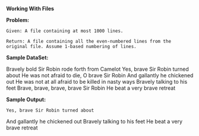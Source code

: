 **Working With Files**

**Problem:**
	
	Given: A file containing at most 1000 lines.
	
	Return: A file containing all the even-numbered lines from the original file. Assume 1-based numbering of lines.
	
**Sample DataSet:**
	
  Bravely bold Sir Robin rode forth from Camelot
  Yes, brave Sir Robin turned about
  He was not afraid to die, O brave Sir Robin
  And gallantly he chickened out
  He was not at all afraid to be killed in nasty ways
  Bravely talking to his feet
  Brave, brave, brave, brave Sir Robin
  He beat a very brave retreat
  
**Sample Output:**
	
	Yes, brave Sir Robin turned about
  And gallantly he chickened out
  Bravely talking to his feet
  He beat a very brave retreat
